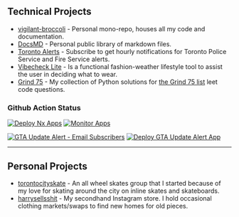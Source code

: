 ## Technical Projects

- [vigilant-broccoli](https://github.com/iamharryliu/vigilant-broccoli) - Personal mono-repo, houses all my code and documentation.
- [DocsMD](https://harryliu.design/docs-md) - Personal public library of markdown files.
- [Toronto Alerts](https://torontoalerts.com/) - Subscribe to get hourly notifications for Toronto Police Service and Fire Service alerts.
- [Vibecheck Lite](https://harryliu.design/projects/vibecheck-lite/app) - Is a functional fashion-weather lifestyle tool to assist the user in deciding what to wear.
- [Grind 75](https://harryliu.design/grind-75) - My collection of Python solutions for [the Grind 75 list](https://www.techinterviewhandbook.org/grind75) leet code questions.

### Github Action Status

[![Deploy Nx Apps](https://github.com/iamharryliu/vigilant-broccoli/actions/workflows/deploy-nx-apps.yml/badge.svg)](https://github.com/iamharryliu/vigilant-broccoli/actions/workflows/deploy-nx-apps.yml) [![Monitor Apps](https://github.com/iamharryliu/vigilant-broccoli/actions/workflows/monitor-apps.yml/badge.svg)](https://github.com/iamharryliu/vigilant-broccoli/actions/workflows/monitor-apps.yml)

[![GTA Update Alert - Email Subscribers](https://github.com/iamharryliu/vigilant-broccoli/actions/workflows/email-gta-update-alert-subscribers.yml/badge.svg)](https://github.com/iamharryliu/vigilant-broccoli/actions/workflows/email-gta-update-alert-subscribers.yml) [![Deploy GTA Update Alert App](https://github.com/iamharryliu/vigilant-broccoli/actions/workflows/deploy-gta-update-alert.yml/badge.svg)](https://github.com/iamharryliu/vigilant-broccoli/actions/workflows/deploy-gta-update-alert.yml)

<hr/>

## Personal Projects

- [torontocityskate](https://www.instagram.com/torontocityskate/) - An all wheel skates group that I started because of my love for skating around the city on inline skates and skateboards.
- [harrysellsshit](https://www.instagram.com/harrysellsshit/) - My secondhand Instagram store. I hold occasional clothing markets/swaps to find new homes for old pieces.

